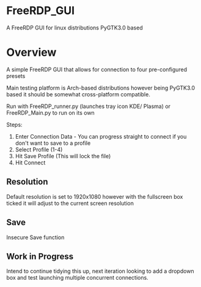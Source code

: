 # FreeRDP_GUI
A FreeRDP GUI for linux distributions PyGTK3.0 based

# Overview

A simple FreeRDP GUI that allows for connection to four pre-configured presets

Main testing platform is Arch-based distributions however being PyGTK3.0 based it should be somewhat cross-platform compatible.

Run with FreeRDP_runner.py (launches tray icon KDE/ Plasma) or FreeRDP_Main.py to run on its own

Steps:
1. Enter Connection Data - You can progress straight to connect if you don't want to save to a profile
2. Select Profile (1-4)
3. Hit Save Profile (This will lock the file)
4. Hit Connect

## Resolution

Default resolution is set to 1920x1080 however with the fullscreen box ticked it will adjust to the current screen resolution

## Save

Insecure Save function

## Work in Progress

Intend to continue tidying this up, next iteration looking to add a dropdown box and test launching multiple concurrent connections.
